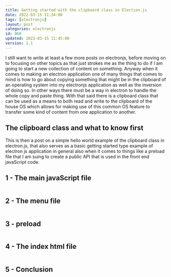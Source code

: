 ```yaml
---
title: Getting started with the clipboard class in Election.js
date: 2022-03-15 11:34:00
tags: [electronjs]
layout: post
categories: electronjs
id: 968
updated: 2022-03-15 11:45:00
version: 1.1
---
```


I still want to write at least a few more posts on electronjs, before moving on to focusing on other topics as that just strokes me as the thing to do if I am going to start a new collection of content on something. Anyway when it comes to making an electron application one of many things that comes to mind is how to go about copying something that might be in the clipboard of an operating system into my electronjs application as well as the inversion of doing so. In other ways there must be a way in electron to handle the whole copy and paste thing. With that said there is a clipboard class that can be used as a means to both read and write to the clipboard of the house OS which allows for making use of this common OS feature to transfer some kind of content from one application to another.

<!-- more -->

## The clipboard class and what to know first

This is then a post on a simple hello world example of the clipboard class in electron.js, that also serves as a basic getting started type example of electron js application in general also when it comes to things like a preload file that I am suing to create a public API that is used in the front end javaScript code.

## 1 - The main javaScript file

```js
```

## 2 - The menu file

```js
```

## 3 - preload

```js
```

## 4 - The index html file

```html
```

## 5 - Conclusion
